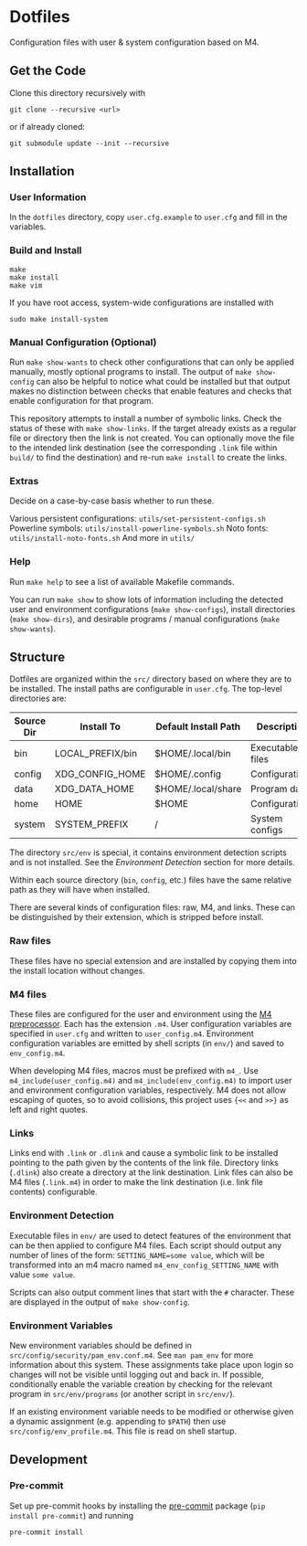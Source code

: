 # Dotfiles
Configuration files with user & system configuration based on M4.

## Get the Code
Clone this directory recursively with
```Shell
git clone --recursive <url>
```
or if already cloned:
```Shell
git submodule update --init --recursive
```

## Installation
### User Information
In the `dotfiles` directory, copy `user.cfg.example` to `user.cfg` and fill in
the variables.

### Build and Install
```Shell
make
make install
make vim
```
If you have root access, system-wide configurations are installed with
```Shell
sudo make install-system
```

### Manual Configuration (Optional)
Run `make show-wants` to check other configurations that can only be applied
manually, mostly optional programs to install.
The output of `make show-config` can also be helpful to notice what could be
installed but that output makes no distinction between checks that enable
features and checks that enable configuration for that program.

This repository attempts to install a number of symbolic links.
Check the status of these with `make show-links`.
If the target already exists as a regular file or directory then the link is not
created. You can optionally move the file to the intended link destination
(see the corresponding `.link` file within `build/` to find the destination)
and re-run `make install` to create the links.

### Extras
Decide on a case-by-case basis whether to run these.

Various persistent configurations: `utils/set-persistent-configs.sh`
Powerline symbols: `utils/install-powerline-symbols.sh`
Noto fonts: `utils/install-noto-fonts.sh`
And more in `utils/`

### Help
Run `make help` to see a list of available Makefile commands.

You can run `make show` to show lots of information including
the detected user and environment configurations (`make show-configs`),
install directories (`make show-dirs`),
and desirable programs / manual configurations (`make show-wants`).

## Structure
Dotfiles are organized within the `src/` directory based on where they are to
be installed.
The install paths are configurable in `user.cfg`.
The top-level directories are:

| Source Dir | Install To        | Default Install Path | Description      |
| ---------- | ----------------- | -------------------- | ---------------- |
| bin        | LOCAL\_PREFIX/bin | $HOME/.local/bin     | Executable files |
| config     | XDG\_CONFIG\_HOME | $HOME/.config        | Configurations   |
| data       | XDG\_DATA\_HOME   | $HOME/.local/share   | Program data     |
| home       | HOME              | $HOME                | Configurations   |
| system     | SYSTEM\_PREFIX    | /                    | System configs   |

The directory `src/env` is special, it contains environment detection scripts
and is not installed. See the _Environment Detection_ section for more details.

Within each source directory (`bin`, `config`, etc.) files have the same
relative path as they will have when installed.

There are several kinds of configuration files: raw, M4, and links.
These can be distinguished by their extension, which is stripped before
install.

### Raw files
These files have no special extension and are installed by copying them into the
install location without changes.

### M4 files
These files are configured for the user and environment using the
[M4 preprocessor](https://www.gnu.org/software/m4/m4.html).
Each has the extension `.m4`. User configuration variables are specified in
`user.cfg` and written to `user_config.m4`. Environment configuration variables
are emitted by shell scripts (in `env/`) and saved to `env_config.m4`.

When developing M4 files, macros must be prefixed with `m4_`.
Use `m4_include(user_config.m4)` and `m4_include(env_config.m4)` to import user
and environment configuration variables, respectively.
M4 does not allow escaping of quotes, so to avoid collisions, this project uses
`{<<` and `>>}` as left and right quotes.

### Links
Links end with `.link` or `.dlink` and cause a symbolic link to be installed
pointing to the path given by the contents of the link file.
Directory links (`.dlink`) also create a directory at the link destination.
Link files can also be M4 files (`.link.m4`) in order to make the link
destination (i.e. link file contents) configurable.

### Environment Detection
Executable files in `env/` are used to detect features of the environment that
can be then applied to configure M4 files.
Each script should output any number of lines of the form:
`SETTING_NAME=some value`,
which will be transformed into an m4 macro named `m4_env_config_SETTING_NAME`
with value `some value`.

Scripts can also output comment lines that start with the `#` character.
These are displayed in the output of `make show-config`.

### Environment Variables
New environment variables should be defined in
`src/config/security/pam_env.conf.m4`.
See `man pam_env` for more information about this system.
These assignments take place upon login so changes will not be visible until
logging out and back in.
If possible, conditionally enable the variable creation by checking for the
relevant program in `src/env/programs` (or another script in `src/env/`).

If an existing environment variable needs to be modified or otherwise given
a dynamic assignment (e.g. appending to `$PATH`) then use
`src/config/env_profile.m4`. This file is read on shell startup.

## Development
### Pre-commit
Set up pre-commit hooks by installing the [pre-commit](http://pre-commit.com)
package (`pip install pre-commit`) and running

```bash
pre-commit install
```
